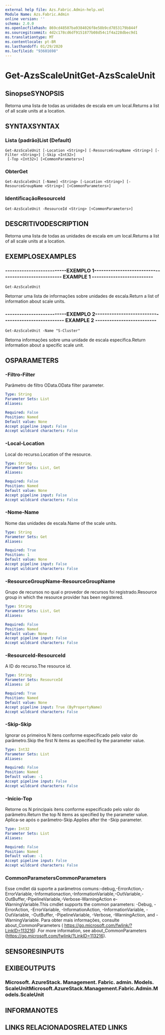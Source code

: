```yaml
---
external help file: Azs.Fabric.Admin-help.xml
Module Name: Azs.Fabric.Admin
online version: ''
schema: 2.0.0
ms.openlocfilehash: 869cd48507ba9384026f8e58b9cd7853179b844f
ms.sourcegitcommit: 4d2c178cd6df9151877b08d54c1f4a228dbec9d1
ms.translationtype: MT
ms.contentlocale: pt-BR
ms.lasthandoff: 01/29/2020
ms.locfileid: "93601698"
---
```

# <span data-ttu-id="54f0c-101">Get-AzsScaleUnit</span><span class="sxs-lookup"><span data-stu-id="54f0c-101">Get-AzsScaleUnit</span></span>

## <span data-ttu-id="54f0c-102">Sinopse</span><span class="sxs-lookup"><span data-stu-id="54f0c-102">SYNOPSIS</span></span>
<span data-ttu-id="54f0c-103">Retorna uma lista de todas as unidades de escala em um local.</span><span class="sxs-lookup"><span data-stu-id="54f0c-103">Returns a list of all scale units at a location.</span></span>

## <span data-ttu-id="54f0c-104">SYNTAX</span><span class="sxs-lookup"><span data-stu-id="54f0c-104">SYNTAX</span></span>

### <span data-ttu-id="54f0c-105">Lista (padrão)</span><span class="sxs-lookup"><span data-stu-id="54f0c-105">List (Default)</span></span>
```
Get-AzsScaleUnit [-Location <String>] [-ResourceGroupName <String>] [-Filter <String>] [-Skip <Int32>]
 [-Top <Int32>] [<CommonParameters>]
```

### <span data-ttu-id="54f0c-106">Obter</span><span class="sxs-lookup"><span data-stu-id="54f0c-106">Get</span></span>
```
Get-AzsScaleUnit [-Name] <String> [-Location <String>] [-ResourceGroupName <String>] [<CommonParameters>]
```

### <span data-ttu-id="54f0c-107">Identificação</span><span class="sxs-lookup"><span data-stu-id="54f0c-107">ResourceId</span></span>
```
Get-AzsScaleUnit -ResourceId <String> [<CommonParameters>]
```

## <span data-ttu-id="54f0c-108">DESCRITIVO</span><span class="sxs-lookup"><span data-stu-id="54f0c-108">DESCRIPTION</span></span>
<span data-ttu-id="54f0c-109">Retorna uma lista de todas as unidades de escala em um local.</span><span class="sxs-lookup"><span data-stu-id="54f0c-109">Returns a list of all scale units at a location.</span></span>

## <span data-ttu-id="54f0c-110">EXEMPLOS</span><span class="sxs-lookup"><span data-stu-id="54f0c-110">EXAMPLES</span></span>

### <span data-ttu-id="54f0c-111">--------------------------EXEMPLO 1--------------------------</span><span class="sxs-lookup"><span data-stu-id="54f0c-111">-------------------------- EXAMPLE 1 --------------------------</span></span>
```
Get-AzsScaleUnit
```

<span data-ttu-id="54f0c-112">Retornar uma lista de informações sobre unidades de escala.</span><span class="sxs-lookup"><span data-stu-id="54f0c-112">Return a list of information about scale units.</span></span>

### <span data-ttu-id="54f0c-113">--------------------------EXEMPLO 2--------------------------</span><span class="sxs-lookup"><span data-stu-id="54f0c-113">-------------------------- EXAMPLE 2 --------------------------</span></span>
```
Get-AzsScaleUnit -Name "S-Cluster"
```

<span data-ttu-id="54f0c-114">Retorna informações sobre uma unidade de escala específica.</span><span class="sxs-lookup"><span data-stu-id="54f0c-114">Return information about a specific scale unit.</span></span>

## <span data-ttu-id="54f0c-115">OS</span><span class="sxs-lookup"><span data-stu-id="54f0c-115">PARAMETERS</span></span>

### <span data-ttu-id="54f0c-116">-Filtro</span><span class="sxs-lookup"><span data-stu-id="54f0c-116">-Filter</span></span>
<span data-ttu-id="54f0c-117">Parâmetro de filtro OData.</span><span class="sxs-lookup"><span data-stu-id="54f0c-117">OData filter parameter.</span></span>

```yaml
Type: String
Parameter Sets: List
Aliases: 

Required: False
Position: Named
Default value: None
Accept pipeline input: False
Accept wildcard characters: False
```

### <span data-ttu-id="54f0c-118">-Local</span><span class="sxs-lookup"><span data-stu-id="54f0c-118">-Location</span></span>
<span data-ttu-id="54f0c-119">Local do recurso.</span><span class="sxs-lookup"><span data-stu-id="54f0c-119">Location of the resource.</span></span>

```yaml
Type: String
Parameter Sets: List, Get
Aliases: 

Required: False
Position: Named
Default value: None
Accept pipeline input: False
Accept wildcard characters: False
```

### <span data-ttu-id="54f0c-120">-Nome</span><span class="sxs-lookup"><span data-stu-id="54f0c-120">-Name</span></span>
<span data-ttu-id="54f0c-121">Nome das unidades de escala.</span><span class="sxs-lookup"><span data-stu-id="54f0c-121">Name of the scale units.</span></span>

```yaml
Type: String
Parameter Sets: Get
Aliases: 

Required: True
Position: 1
Default value: None
Accept pipeline input: False
Accept wildcard characters: False
```

### <span data-ttu-id="54f0c-122">-ResourceGroupName</span><span class="sxs-lookup"><span data-stu-id="54f0c-122">-ResourceGroupName</span></span>
<span data-ttu-id="54f0c-123">Grupo de recursos no qual o provedor de recursos foi registrado.</span><span class="sxs-lookup"><span data-stu-id="54f0c-123">Resource group in which the resource provider has been registered.</span></span>

```yaml
Type: String
Parameter Sets: List, Get
Aliases: 

Required: False
Position: Named
Default value: None
Accept pipeline input: False
Accept wildcard characters: False
```

### <span data-ttu-id="54f0c-124">-ResourceId</span><span class="sxs-lookup"><span data-stu-id="54f0c-124">-ResourceId</span></span>
<span data-ttu-id="54f0c-125">A ID do recurso.</span><span class="sxs-lookup"><span data-stu-id="54f0c-125">The resource id.</span></span>

```yaml
Type: String
Parameter Sets: ResourceId
Aliases: id

Required: True
Position: Named
Default value: None
Accept pipeline input: True (ByPropertyName)
Accept wildcard characters: False
```

### <span data-ttu-id="54f0c-126">-Skip</span><span class="sxs-lookup"><span data-stu-id="54f0c-126">-Skip</span></span>
<span data-ttu-id="54f0c-127">Ignorar os primeiros N itens conforme especificado pelo valor do parâmetro.</span><span class="sxs-lookup"><span data-stu-id="54f0c-127">Skip the first N items as specified by the parameter value.</span></span>

```yaml
Type: Int32
Parameter Sets: List
Aliases: 

Required: False
Position: Named
Default value: -1
Accept pipeline input: False
Accept wildcard characters: False
```

### <span data-ttu-id="54f0c-128">-Início</span><span class="sxs-lookup"><span data-stu-id="54f0c-128">-Top</span></span>
<span data-ttu-id="54f0c-129">Retorne os N principais itens conforme especificado pelo valor do parâmetro.</span><span class="sxs-lookup"><span data-stu-id="54f0c-129">Return the top N items as specified by the parameter value.</span></span>
<span data-ttu-id="54f0c-130">Aplica-se após o parâmetro-Skip.</span><span class="sxs-lookup"><span data-stu-id="54f0c-130">Applies after the -Skip parameter.</span></span>

```yaml
Type: Int32
Parameter Sets: List
Aliases: 

Required: False
Position: Named
Default value: -1
Accept pipeline input: False
Accept wildcard characters: False
```

### <span data-ttu-id="54f0c-131">CommonParameters</span><span class="sxs-lookup"><span data-stu-id="54f0c-131">CommonParameters</span></span>
<span data-ttu-id="54f0c-132">Esse cmdlet dá suporte a parâmetros comuns:-debug,-ErrorAction,-ErrorVariable,-Informationaction,-InformationVariable,-OutVariable,-OutBuffer,-PipelineVariable,-Verbose-WarningAction e-WarningVariable.</span><span class="sxs-lookup"><span data-stu-id="54f0c-132">This cmdlet supports the common parameters: -Debug, -ErrorAction, -ErrorVariable, -InformationAction, -InformationVariable, -OutVariable, -OutBuffer, -PipelineVariable, -Verbose, -WarningAction, and -WarningVariable.</span></span> <span data-ttu-id="54f0c-133">Para obter mais informações, consulte about_CommonParameters ( https://go.microsoft.com/fwlink/?LinkID=113216) .</span><span class="sxs-lookup"><span data-stu-id="54f0c-133">For more information, see about_CommonParameters (https://go.microsoft.com/fwlink/?LinkID=113216).</span></span>

## <span data-ttu-id="54f0c-134">SENSORES</span><span class="sxs-lookup"><span data-stu-id="54f0c-134">INPUTS</span></span>

## <span data-ttu-id="54f0c-135">EXIBE</span><span class="sxs-lookup"><span data-stu-id="54f0c-135">OUTPUTS</span></span>

### <span data-ttu-id="54f0c-136">Microsoft. AzureStack. Management. Fabric. admin. Models. ScaleUnit</span><span class="sxs-lookup"><span data-stu-id="54f0c-136">Microsoft.AzureStack.Management.Fabric.Admin.Models.ScaleUnit</span></span>

## <span data-ttu-id="54f0c-137">INFORMA</span><span class="sxs-lookup"><span data-stu-id="54f0c-137">NOTES</span></span>

## <span data-ttu-id="54f0c-138">LINKS RELACIONADOS</span><span class="sxs-lookup"><span data-stu-id="54f0c-138">RELATED LINKS</span></span>

